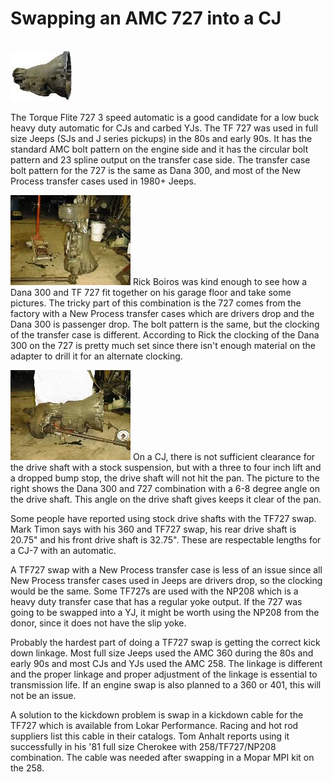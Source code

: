 # Swapping an AMC 727 into a CJ

\
[![TF727 automatic](/images/transmission/factory/727ca000_.jpg)](/images/transmission/factory/727ca000.jpg)

The Torque Flite 727 3 speed automatic is a good candidate for a low buck heavy duty automatic for CJs and carbed YJs. The TF 727 was used in full size Jeeps (SJs and J series pickups) in the 80s and early 90s. It has the standard AMC bolt pattern on the engine side and it has the circular bolt pattern and 23 spline output on the transfer case side. The transfer case bolt pattern for the 727 is the same as Dana 300, and most of the New Process transfer cases used in 1980+ Jeeps.

[![TF727 with Dana 300](/images/transmission/updates/727/72730001_.jpg)](/images/transmission/updates/727/72730001.jpg) Rick Boiros was kind enough to see how a Dana 300 and TF 727 fit together on his garage floor and take some pictures. The tricky part of this combination is the 727 comes from the factory with a New Process transfer cases which are drivers drop and the Dana 300 is passenger drop. The bolt pattern is the same, but the clocking of the transfer case is different. According to Rick the clocking of the Dana 300 on the 727 is pretty much set since there isn\'t enough material on the adapter to drill it for an alternate clocking.

[![TF727 with Dana 300](/images/transmission/updates/727/72730000_.jpg)](/images/transmission/updates/727/72730000.jpg) On a CJ, there is not sufficient clearance for the drive shaft with a stock suspension, but with a three to four inch lift and a dropped bump stop, the drive shaft will not hit the pan. The picture to the right shows the Dana 300 and 727 combination with a 6-8 degree angle on the drive shaft. This angle on the drive shaft gives keeps it clear of the pan.

Some people have reported using stock drive shafts with the TF727 swap. Mark Timon says with his 360 and TF727 swap, his rear drive shaft is 20.75\" and his front drive shaft is 32.75\". These are respectable lengths for a CJ-7 with an automatic.

A TF727 swap with a New Process transfer case is less of an issue since all New Process transfer cases used in Jeeps are drivers drop, so the clocking would be the same. Some TF727s are used with the NP208 which is a heavy duty transfer case that has a regular yoke output. If the 727 was going to be swapped into a YJ, it might be worth using the NP208 from the donor, since it does not have the slip yoke.

Probably the hardest part of doing a TF727 swap is getting the correct kick down linkage. Most full size Jeeps used the AMC 360 during the 80s and early 90s and most CJs and YJs used the AMC 258. The linkage is different and the proper linkage and proper adjustment of the linkage is essential to transmission life. If an engine swap is also planned to a 360 or 401, this will not be an issue.

A solution to the kickdown problem is swap in a kickdown cable for the TF727 which is available from Lokar Performance. Racing and hot rod suppliers list this cable in their catalogs. Tom Anhalt reports using it successfully in his \'81 full size Cherokee with 258/TF727/NP208 combination. The cable was needed after swapping in a Mopar MPI kit on the 258.
